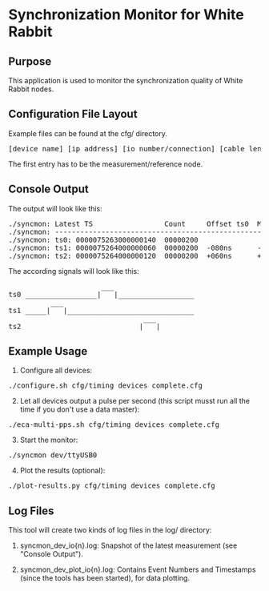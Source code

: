 Synchronization Monitor for White Rabbit
========================================

Purpose
-------

This application is used to monitor the synchronization quality of White Rabbit nodes.

Configuration File Layout
-------------------------

Example files can be found at the cfg/ directory.

<pre>[device name] [ip address] [io number/connection] [cable length in meters]</pre>

The first entry has to be the measurement/reference node.

Console Output
--------------

The output will look like this:

<pre>
./syncmon: Latest TS                 Count     Offset ts0  MaxFuture  MinFuture  MaxPast  MinPast  Average
./syncmon: ----------------------------------------------------------------------------------------------------
./syncmon: ts0: 0000075263000000140  00000200
./syncmon: ts1: 0000075264000000060  00000200  -080ns      -080ns     -079ns     +000ns   +000ns   -79.889999ns
./syncmon: ts2: 0000075264000000120  00000200  +060ns      +000ns     +000ns     +060ns   +059ns   +59.775333ns
</pre>

The according signals will look like this:

<pre>
                      ___                   
ts0 _________________|   |__________________
          ___                               
ts1 _____|   |______________________________
                                ___         
ts2 ___________________________|   |________
</pre>

Example Usage
-----------------------------------

1. Configure all devices:
  <pre>./configure.sh cfg/timing_devices_complete.cfg</pre>

2. Let all devices output a pulse per second (this script musst run all the time if you don't use a data master):
  <pre>./eca-multi-pps.sh cfg/timing_devices_complete.cfg</pre>

3. Start the monitor:
  <pre>./syncmon dev/ttyUSB0</pre>

4. Plot the results (optional):
  <pre>./plot-results.py cfg/timing_devices_complete.cfg</pre>

Log Files
---------

This tool will create two kinds of log files in the log/ directory:

1. syncmon_dev_io{n}.log: Snapshot of the latest measurement (see "Console Output").

2. syncmon_dev_plot_io{n}.log: Contains Event Numbers and Timestamps (since the tools has been started), for data plotting.
